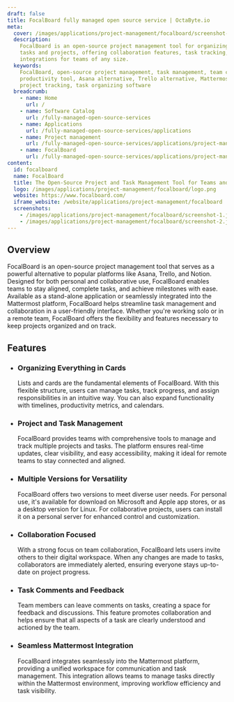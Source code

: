 ```yaml
---
draft: false
title: FocalBoard fully managed open source service | OctaByte.io
meta:
  cover: /images/applications/project-management/focalboard/screenshot-1.jpeg
  description:
    FocalBoard is an open-source project management tool for organizing
    tasks and projects, offering collaboration features, task tracking, and seamless
    integrations for teams of any size.
  keywords:
    FocalBoard, open-source project management, task management, team collaboration,
    productivity tool, Asana alternative, Trello alternative, Mattermost integration,
    project tracking, task organizing software
  breadcrumb:
    - name: Home
      url: /
    - name: Software Catalog
      url: /fully-managed-open-source-services
    - name: Applications
      url: /fully-managed-open-source-services/applications
    - name: Project management
      url: /fully-managed-open-source-services/applications/project-management
    - name: FocalBoard
      url: /fully-managed-open-source-services/applications/project-management/focalboard
content:
  id: focalboard
  name: FocalBoard
  title: The Open-Source Project and Task Management Tool for Teams and Developers
  logo: /images/applications/project-management/focalboard/logo.png
  website: https://www.focalboard.com/
  iframe_website: /website/applications/project-management/focalboard
  screenshots:
    - /images/applications/project-management/focalboard/screenshot-1.jpeg
    - /images/applications/project-management/focalboard/screenshot-2.jpeg
---
```


## Overview

FocalBoard is an open-source project management tool that serves as a powerful alternative to popular platforms like Asana, Trello, and Notion. Designed for both personal and collaborative use, FocalBoard enables teams to stay aligned, complete tasks, and achieve milestones with ease. Available as a stand-alone application or seamlessly integrated into the Mattermost platform, FocalBoard helps streamline task management and collaboration in a user-friendly interface. Whether you're working solo or in a remote team, FocalBoard offers the flexibility and features necessary to keep projects organized and on track.

## Features

- ### Organizing Everything in Cards

  Lists and cards are the fundamental elements of FocalBoard. With this flexible structure, users can manage tasks, track progress, and assign responsibilities in an intuitive way. You can also expand functionality with timelines, productivity metrics, and calendars.

- ### Project and Task Management

  FocalBoard provides teams with comprehensive tools to manage and track multiple projects and tasks. The platform ensures real-time updates, clear visibility, and easy accessibility, making it ideal for remote teams to stay connected and aligned.

- ### Multiple Versions for Versatility

  FocalBoard offers two versions to meet diverse user needs. For personal use, it's available for download on Microsoft and Apple app stores, or as a desktop version for Linux. For collaborative projects, users can install it on a personal server for enhanced control and customization.

- ### Collaboration Focused

  With a strong focus on team collaboration, FocalBoard lets users invite others to their digital workspace. When any changes are made to tasks, collaborators are immediately alerted, ensuring everyone stays up-to-date on project progress.

- ### Task Comments and Feedback

  Team members can leave comments on tasks, creating a space for feedback and discussions. This feature promotes collaboration and helps ensure that all aspects of a task are clearly understood and actioned by the team.

- ### Seamless Mattermost Integration

  FocalBoard integrates seamlessly into the Mattermost platform, providing a unified workspace for communication and task management. This integration allows teams to manage tasks directly within the Mattermost environment, improving workflow efficiency and task visibility.

